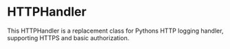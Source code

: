 HTTPHandler
===========

This HTTPHandler is a replacement class for Pythons HTTP logging handler, supporting HTTPS and basic authorization.
